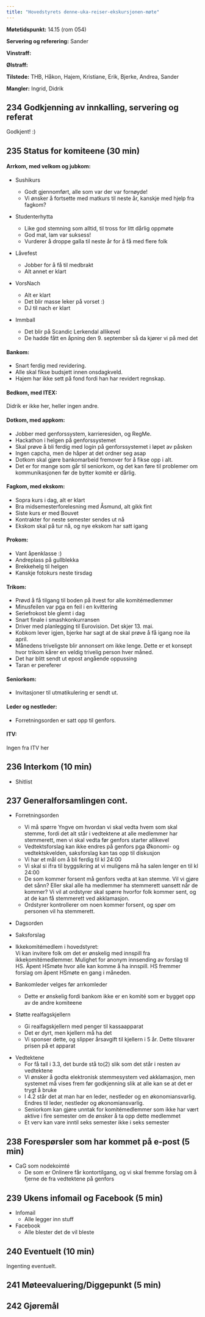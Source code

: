 ```yaml
---
title: "Hovedstyrets denne-uka-reiser-ekskursjonen-møte"
---
```


**Møtetidspunkt:** 14.15 (rom 054)

**Servering og referering:** Sander

**Vinstraff:** 

**Ølstraff:**  

**Tilstede:** THB, Håkon, Hajem, Kristiane, Erik, Bjerke, Andrea, Sander  

**Mangler:** Ingrid, Didrik  

## 234 Godkjenning av innkalling, servering og referat 
Godkjent! :)  

## 235 Status for komiteene (30 min)

#### Arrkom, med velkom og jubkom:
- Sushikurs
    - Godt gjennomført, alle som var der var fornøyde!  
    - Vi ønsker å fortsette med matkurs til neste år, kanskje med hjelp fra fagkom?

- Studenterhytta  
    - Like god stemning som alltid, til tross for litt dårlig oppmøte  
    - God mat, lam var suksess!  
    - Vurderer å droppe galla til neste år for å få med flere folk  

- Låvefest  
    - Jobber for å få til medbrakt  
    - Alt annet er klart  

- VorsNach  
    - Alt er klart
    - Det blir masse leker på vorset :)  
    - DJ til nach er klart  

- Immball  
    - Det blir på Scandic Lerkendal allikevel  
    - De hadde fått en åpning den 9. september så da kjører vi på med det   

#### Bankom:  
* Snart ferdig med revidering.  
* Alle skal fikse budsjett innen onsdagkveld.  
* Hajem har ikke sett på fond fordi han har revidert regnskap.  

#### Bedkom, med ITEX:  
Didrik er ikke her, heller ingen andre.  

#### Dotkom, med appkom:
* Jobber med genforssystem, karrieresiden, og RegMe.
* Hackathon i helgen på genforssystemet  
* Skal prøve å bli ferdig med login på genforssystemet i løpet av påsken  
* Ingen capcha, men de håper at det ordner seg asap  
* Dotkom skal gjøre bankomarbeid fremover for å fikse opp i alt.  
* Det er for mange som går til seniorkom, og det kan føre til problemer om kommunikasjonen før de bytter komité er dårlig.  


#### Fagkom, med ekskom:  
* Sopra kurs i dag, alt er klart  
* Bra midsemesterforelesning med Åsmund, alt gikk fint  
* Siste kurs er med Bouvet  
* Kontrakter for neste semester sendes ut nå  
* Ekskom skal på tur nå, og nye ekskom har satt igang  

#### Prokom:  
* Vant åpenklasse :)  
* Andreplass på gullblekka  
* Brekkehelg til helgen  
* Kanskje fotokurs neste tirsdag  

#### Trikom:  
* Prøvd å få tilgang til boden på itvest for alle komitémedlemmer
* Minusfeilen var pga en feil i en kvittering  
* Seriefrokost ble glemt i dag  
* Snart finale i smashkonkurransen  
* Driver med planlegging til Eurovision. Det skjer 13. mai.  
* Kobkom lever igjen, bjerke har sagt at de skal prøve å få igang noe ila april.  
* Månedens triveligste blir annonsert om ikke lenge. Dette er et konsept hvor trikom kårer en veldig trivelig person hver måned.  
* Det har blitt sendt ut epost angående oppussing  
* Taran er pereferer  

#### Seniorkom: 
* Invitasjoner til utmatikulering er sendt ut.  

#### Leder og nestleder:  
* Forretningsorden er satt opp til genfors.  

#### ITV: 
Ingen fra ITV her  

## 236 Interkom (10 min) 
* Shitlist  


## 237 Generalforsamlingen cont.

- Forretningsorden  
    - Vi må spørre Yngve om hvordan vi skal vedta hvem som skal stemme, fordi det alt står i vedtektene at alle medlemmer har stemmerett, men vi skal vedta før genfors starter allikevel  
    - Vedtektsforslag kan ikke endres på genfors pga Økonomi- og vedtektskvelden, saksforslag kan tas opp til diskusjon  
    - Vi har et mål om å bli ferdig til kl 24:00  
    - Vi skal si ifra til byggsikring at vi muligens må ha salen lenger en til kl 24:00  
    - De som kommer forsent må genfors vedta at kan stemme. Vil vi gjøre det sånn? Eller skal alle ha medlemmer ha stemmerett uansett når de kommer? Vi vil at ordstyrer skal spørre hvorfor folk kommer sent, og at de kan få stemmerett ved akklamasjon.  
    - Ordstyrer kontrollerer om noen kommer forsent, og spør om personen vil ha stemmerett.  

- Dagsorden

- Saksforslag  

* Ikkekomitémedlem i hovedstyret:  
Vi kan invitere folk om det er ønskelig med innspill fra ikkekomitémedlemmer. Mulighet for anonym innsending av forslag til HS. Åpent HSmøte hvor alle kan komme å ha innspill. HS fremmer forslag om åpent HSmøte en gang i måneden.  

* Bankomleder velges før arrkomleder  
   - Dette er ønskelig fordi bankom ikke er en komité som er bygget opp av de andre komiteene  

* Støtte realfagskjellern  
   - Gi realfagskjellern med penger til kassaapparat  
   - Det er dyrt, men kjellern må ha det  
   - Vi sponser dette, og slipper årsavgift til kjellern i 5 år. Dette tilsvarer prisen på et apparat  

- Vedtektene  
    - For få tall i 3.3, det burde stå to(2) slik som det står i resten av vedtektene  
    - Vi ønsker å godta elektronisk stemmesystem ved akklamasjon, men systemet må vises frem før godkjenning slik at alle kan se at det er trygt å bruke  
    - I 4.2 står det at man har en leder, nestleder og en økonomiansvarlig. Endres til leder, nestleder og økonomiansvarlig.  
    - Seniorkom kan gjøre unntak for komitémedlemmer som ikke har vært aktive i fire semester om de ønsker å ta opp dette medlemmet  
    - Et verv kan vare inntil seks semester ikke i seks semester  

## 238 Forespørsler som har kommet på e-post (5 min) 
- CaG som nodekoimté
   - De som er Onlinere får kontortilgang, og vi skal fremme forslag om å fjerne de fra vedtektene på genfors  

## 239 Ukens infomail og Facebook (5 min)  
- Infomail  
    - Alle legger inn stuff  
- Facebook  
    - Alle blester det de vil bleste  

## 240 Eventuelt (10 min)
Ingenting eventuelt.

## 241 Møteevaluering/Diggepunkt (5 min)

## 242 Gjøremål
